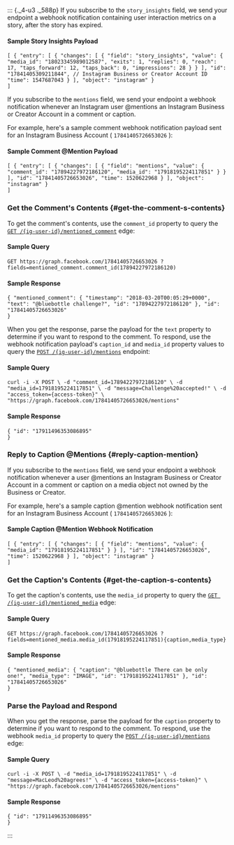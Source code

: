 ::: {._4-u3 ._588p}
If you subscribe to the ` story_insights ` field, we send your endpoint
a webhook notification containing user interaction metrics on a story,
after the story has expired.

#### Sample Story Insights Payload

``` {._5s-8 .prettyprint .lang-code .prettyprinted}
[ { "entry": [ { "changes": [ { "field": "story_insights", "value": { "media_id": "18023345989012587", "exits": 1, "replies": 0, "reach": 17, "taps_forward": 12, "taps_back": 0, "impressions": 28 } } ], "id": "17841405309211844", // Instagram Business or Creator Account ID "time": 1547687043 } ], "object": "instagram" }
]
```

If you subscribe to the ` mentions ` field, we send your endpoint a
webhook notification whenever an Instagram user \@mentions an Instagram
Business or Creator Account in a comment or caption.

For example, here\'s a sample comment webhook notification payload sent
for an Instagram Business Account ( ` 17841405726653026 ` ):

#### Sample Comment \@Mention Payload

``` {._5s-8 .prettyprint .lang-code .prettyprinted}
[ { "entry": [ { "changes": [ { "field": "mentions", "value": { "comment_id": "17894227972186120", "media_id": "17918195224117851" } } ], "id": "17841405726653026", "time": 1520622968 } ], "object": "instagram" }
]
```

### Get the Comment\'s Contents {#get-the-comment-s-contents}

To get the comment\'s contents, use the ` comment_id ` property to query
the
[` GET /{ig-user-id}/mentioned_comment `](/docs/instagram-api/reference/ig-user/mentioned_comment)
edge:

#### Sample Query

``` {._5s-8 .prettyprint .lang-html .prettyprinted}
GET https://graph.facebook.com/17841405726653026 ?fields=mentioned_comment.comment_id(17894227972186120)
```

#### Sample Response

``` {._5s-8 .prettyprint .lang-code .prettyprinted}
{ "mentioned_comment": { "timestamp": "2018-03-20T00:05:29+0000", "text": "@bluebottle challenge?", "id": "17894227972186120" }, "id": "17841405726653026"
}
```

When you get the response, parse the payload for the ` text ` property
to determine if you want to respond to the comment. To respond, use the
webhook notification payload\'s ` caption_id ` and ` media_id ` property
values to query the
[` POST /{ig-user-id}/mentions `](/docs/instagram-api/reference/ig-user/mentions)
endpoint:

#### Sample Query

``` {._5s-8 .prettyprint .lang-code .prettyprinted}
curl -i -X POST \ -d "comment_id=17894227972186120" \ -d "media_id=17918195224117851" \ -d "message=Challenge%20accepted!" \ -d "access_token={access-token}" \ "https://graph.facebook.com/17841405726653026/mentions"
```

#### Sample Response

``` {._5s-8 .prettyprint .lang-code .prettyprinted}
{ "id": "17911496353086895"
}
```

### Reply to Caption \@Mentions {#reply-caption-mention}

If you subscribe to the ` mentions ` field, we send your endpoint a
webhook notification whenever a user \@mentions an Instagram Business or
Creator Account in a comment or caption on a media object not owned by
the Business or Creator.

For example, here\'s a sample caption \@mention webhook notification
sent for an Instagram Business Account ( ` 17841405726653026 ` ):

#### Sample Caption \@Mention Webhook Notification

``` {._5s-8 .prettyprint .lang-code .prettyprinted}
[ { "entry": [ { "changes": [ { "field": "mentions", "value": { "media_id": "17918195224117851" } } ], "id": "17841405726653026", "time": 1520622968 } ], "object": "instagram" }
]
```

### Get the Caption\'s Contents {#get-the-caption-s-contents}

To get the caption\'s contents, use the ` media_id ` property to query
the
[` GET /{ig-user-id}/mentioned_media `](/docs/instagram-api/reference/ig-user/mentioned_media)
edge:

#### Sample Query

``` {._5s-8 .prettyprint .lang-html .prettyprinted}
GET https://graph.facebook.com/17841405726653026 ?fields=mentioned_media.media_id(17918195224117851){caption,media_type}
```

#### Sample Response

``` {._5s-8 .prettyprint .lang-js .prettyprinted}
{ "mentioned_media": { "caption": "@bluebottle There can be only one!", "media_type": "IMAGE", "id": "17918195224117851" }, "id": "17841405726653026"
}
```

### Parse the Payload and Respond

When you get the response, parse the payload for the ` caption `
property to determine if you want to respond to the comment. To respond,
use the webhook ` media_id ` property to query the
[` POST /{ig-user-id}/mentions `](/docs/instagram-api/reference/ig-user/mentions)
edge:

#### Sample Query

``` {._5s-8 .prettyprint .lang-code .prettyprinted}
curl -i -X POST \ -d "media_id=17918195224117851" \ -d "message=MacLeod%20agrees!" \ -d "access_token={access-token}" \ "https://graph.facebook.com/17841405726653026/mentions"
```

#### Sample Response

``` {._5s-8 .prettyprint .lang-code .prettyprinted}
{ "id": "17911496353086895"
}
```
:::

